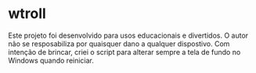 # wtroll
Este projeto foi desenvolvido para usos educacionais e divertidos. O autor não se resposabiliza por quaisquer dano a qualquer dispostivo.
Com intenção de brincar, criei o script para alterar sempre a tela de fundo no Windows quando reiniciar.
